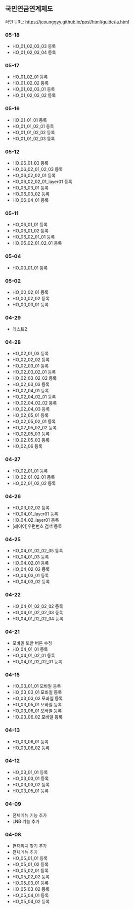 ## 국민연금연계제도

확인 URL: https://jeounggyy.github.io/ppsl/html/guide/ia.html


### 05-18
- HO_01_02_03_03 등록
- HO_01_02_03_04 등록

### 05-17
- HO_01_02_01 등록
- HO_01_02_02 등록
- HO_01_02_03_01 등록
- HO_01_02_03_02 등록

### 05-16
- HO_01_01_01 등록
- HO_01_01_02_01 등록
- HO_01_01_02_02 등록
- HO_01_01_02_03 등록

### 05-12
- HO_06_01_03 등록
- HO_06_02_01_02_03 등록
- HO_06_02_02_01 등록
- HO_06_02_02_01_layer01 등록
- HO_06_03_01 등록
- HO_06_03_02 등록
- HO_06_04_01 등록

### 05-11
- HO_06_01_01 등록
- HO_06_01_02 등록
- HO_06_02_01_01 등록
- HO_06_02_01_02_01 등록

### 05-04
- HO_00_01_01 등록

### 05-02
- HO_00_02_01 등록
- HO_00_02_02 등록
- HO_00_03_01 등록

### 04-29
- 테스트2

### 04-28
- HO_02_01_03 등록
- HO_02_02_02 등록
- HO_02_03_01 등록
- HO_02_03_02_01 등록
- HO_02_03_02_02 등록
- HO_02_03_03 등록
- HO_02_04_01 등록
- HO_02_04_02_01 등록
- HO_02_04_02_02 등록
- HO_02_04_03 등록
- HO_02_05_01 등록
- HO_02_05_02_01 등록
- HO_02_05_02_02 등록
- HO_02_05_03 등록
- HO_02_05_03 등록
- HO_02_06 등록

### 04-27
- HO_02_01_01 등록
- HO_02_01_02_01 등록
- HO_02_01_02_02 등록

### 04-26
- HO_03_02_02 등록
- HO_04_01_layer01 등록
- HO_04_02_layer01 등록
- [레이어]우편번호 검색 등록

### 04-25
- HO_04_01_02_02_05 등록
- HO_04_01_03 등록
- HO_04_02_01 등록
- HO_04_02_02 등록
- HO_04_03_01 등록
- HO_04_03_02 등록

### 04-22
- HO_04_01_02_02_02 등록
- HO_04_01_02_02_03 등록
- HO_04_01_02_02_04 등록

### 04-21
- 모바일 토글 버튼 수정
- HO_04_01_01 등록
- HO_04_01_02_01 등록
- HO_04_01_02_02_01 등록


### 04-15
- HO_03_01_01 모바일 등록
- HO_03_03_01 모바일 등록
- HO_03_03_02 모바일 등록
- HO_03_05_01 모바일 등록
- HO_03_06_01 모바일 등록
- HO_03_06_02 모바일 등록

### 04-13
- HO_03_06_01 등록
- HO_03_06_02 등록

### 04-12
- HO_03_01_01 등록
- HO_03_03_01 등록
- HO_03_03_02 등록
- HO_03_05_01 등록

### 04-09
- 전체메뉴 기능 추가
- LNB 기능 추가

### 04-08
- 현재위치 찾기 추가
- 전체메뉴 추가
- HO_05_01_01 등록
- HO_05_01_02 등록
- HO_05_02_01 등록
- HO_05_02_02 등록
- HO_05_03_01 등록
- HO_05_03_02 등록
- HO_05_04_01 등록
- HO_05_04_02 등록